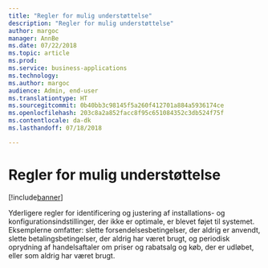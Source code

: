```yaml
---
title: "Regler for mulig understøttelse"
description: "Regler for mulig understøttelse"
author: margoc
manager: AnnBe
ms.date: 07/22/2018
ms.topic: article
ms.prod: 
ms.service: business-applications
ms.technology: 
ms.author: margoc
audience: Admin, end-user
ms.translationtype: HT
ms.sourcegitcommit: 0b40bb3c98145f5a260f412701a884a5936174ce
ms.openlocfilehash: 203c8a2a852facc8f95c651084352c3db524f75f
ms.contentlocale: da-dk
ms.lasthandoff: 07/18/2018

---
```

#  <a name="supportability-rules"></a>Regler for mulig understøttelse

[!include[banner](../../includes/banner.md)]

Yderligere regler for identificering og justering af installations- og konfigurationsindstillinger, der ikke er optimale, er blevet føjet til systemet. Eksemplerne omfatter: slette forsendelsesbetingelser, der aldrig er anvendt, slette betalingsbetingelser, der aldrig har været brugt, og periodisk oprydning af handelsaftaler om priser og rabatsalg og køb, der er udløbet, eller som aldrig har været brugt.

